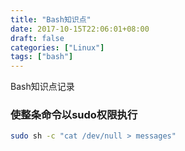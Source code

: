```yaml
---
title: "Bash知识点"
date: 2017-10-15T22:06:01+08:00
draft: false
categories: ["Linux"]
tags: ["bash"]
---
```


Bash知识点记录
<!--more-->

### 使整条命令以sudo权限执行

``` sh
sudo sh -c "cat /dev/null > messages"
```
